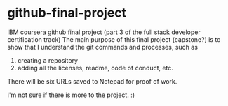 # github-final-project
IBM coursera github final project (part 3 of the full stack developer certification track)
The main purpose of this final project (capstone?) is to show that I understand the git commands and processes, such as
1) creating a repository
2) adding all the licenses, readme, code of conduct, etc.

There will be six URLs saved to Notepad for proof of work.

I'm not sure if there is more to the project. :)
